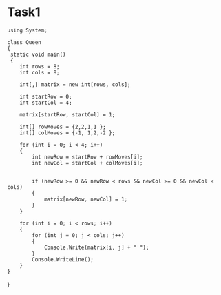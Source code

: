 # Task1
    using System;

    class Queen
    {
     static void main()
     {
        int rows = 8;
        int cols = 8;
        
        int[,] matrix = new int[rows, cols];
        
        int startRow = 0;
        int startCol = 4;
        
        matrix[startRow, startCol] = 1;
        
        int[] rowMoves = {2,2,1,1 };
        int[] colMoves = {-1, 1,2,-2 };
        
        for (int i = 0; i < 4; i++)
        {
            int newRow = startRow + rowMoves[i];
            int newCol = startCol + colMoves[i];

           
            if (newRow >= 0 && newRow < rows && newCol >= 0 && newCol < cols)
            {
                matrix[newRow, newCol] = 1;
            }
        }
        
        for (int i = 0; i < rows; i++)
        {
            for (int j = 0; j < cols; j++)
            {
                Console.Write(matrix[i, j] + " ");
            }
            Console.WriteLine();
        }
    }
}

